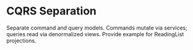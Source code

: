 # CQRS Separation
Separate command and query models. Commands mutate via services; queries read via denormalized views.
Provide example for ReadingList projections.
